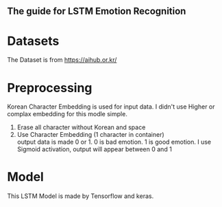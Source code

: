 ## The guide for LSTM Emotion Recognition

# Datasets
The Dataset is from https://aihub.or.kr/

# Preprocessing
Korean Character Embedding is used for input data. I didn't use Higher or complax embedding for this modle simple.
1. Erase all character without Korean and space
2. Use Character Embedding (1 character in container)
\
output data is made 0 or 1.
0 is bad emotion.
1 is good emotion.
I use Sigmoid activation, output will appear between 0 and 1

# Model
This LSTM Model is made by Tensorflow and keras.
